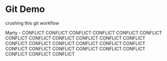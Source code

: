# Git Demo

crushing this git workflow

Marty - CONFLICT CONFLICT CONFLICT CONFLICT CONFLICT CONFLICT CONFLICT CONFLICT CONFLICT CONFLICT CONFLICT CONFLICT CONFLICT CONFLICT CONFLICT CONFLICT CONFLICT CONFLICT CONFLICT CONFLICT CONFLICT CONFLICT CONFLICT CONFLICT CONFLICT CONFLICT CONFLICT 